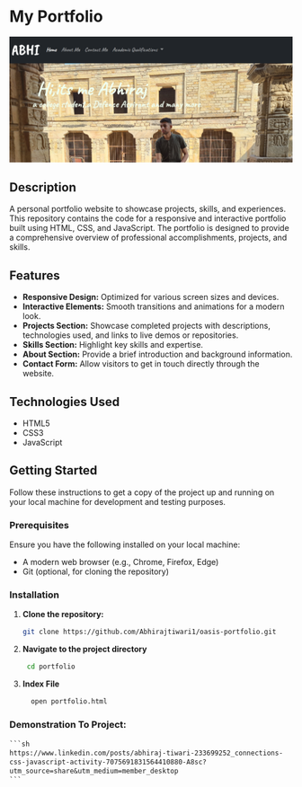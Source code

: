 # My Portfolio

![Cover Image](./portfolio.png)

## Description

A personal portfolio website to showcase projects, skills, and experiences. This repository contains the code for a responsive and interactive portfolio built using HTML, CSS, and JavaScript. The portfolio is designed to provide a comprehensive overview of professional accomplishments, projects, and skills.

## Features

- **Responsive Design:** Optimized for various screen sizes and devices.
- **Interactive Elements:** Smooth transitions and animations for a modern look.
- **Projects Section:** Showcase completed projects with descriptions, technologies used, and links to live demos or repositories.
- **Skills Section:** Highlight key skills and expertise.
- **About Section:** Provide a brief introduction and background information.
- **Contact Form:** Allow visitors to get in touch directly through the website.

## Technologies Used

- HTML5
- CSS3
- JavaScript

## Getting Started

Follow these instructions to get a copy of the project up and running on your local machine for development and testing purposes.

### Prerequisites

Ensure you have the following installed on your local machine:

- A modern web browser (e.g., Chrome, Firefox, Edge)
- Git (optional, for cloning the repository)

### Installation

1. **Clone the repository:**
   ```bash
   git clone https://github.com/Abhirajtiwari1/oasis-portfolio.git

2. **Navigate to the project directory**
   ```bash
    cd portfolio

3. **Index File**
   ```bash
     open portfolio.html

### Demonstration To Project:
    ```sh
    https://www.linkedin.com/posts/abhiraj-tiwari-233699252_connections-css-javascript-activity-7075691831564410880-A8sc?utm_source=share&utm_medium=member_desktop
    ```
    
